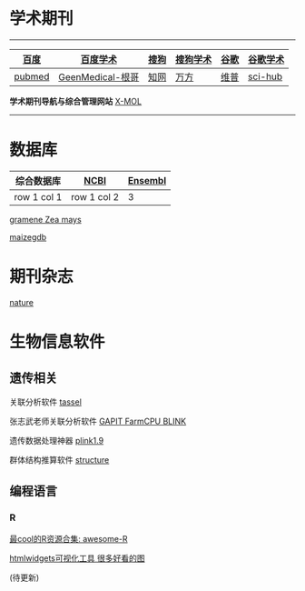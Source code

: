 
# 学术期刊
---

[百度](https://www.baidu.com/) | [百度学术](https://xueshu.baidu.com/)|[搜狗](https://www.sogou.com/)|[搜狗学术](http://scholar.sogou.com/)|[谷歌](https://www.google.com.hk/)|[谷歌学术](https://scholar.google.com/)
---|---|---|---|---|---
[pubmed](https://www.ncbi.nlm.nih.gov/pubmed/) |[GeenMedical-根哥](https://www.geenmedical.com/)|[知网](http://www.cnki.net/)|[万方](http://g.wanfangdata.com.cn/)|[维普](http://www.cqvip.com/)|[sci-hub](http://www.sci-hub.tw/)

**学术期刊导航与综合管理网站** [X-MOL](https://www.x-mol.com/)

---


# 数据库


综合数据库 | [NCBI](https://www.ncbi.nlm.nih.gov)|[Ensembl](http://asia.ensembl.org/index.html)
---|---|---
row 1 col 1 | row 1 col 2|3




[gramene Zea mays](http://ensembl.gramene.org/Zea_mays/Info/Index)

[maizegdb](https://www.maizegdb.org/)


# 期刊杂志

[nature](https://www.nature.com/)


# 生物信息软件

## 遗传相关

关联分析软件 [tassel](https://bitbucket.org/tasseladmin/tassel-5-source/wiki/Home)

张志武老师关联分析软件 [GAPIT FarmCPU BLINK](http://www.zzlab.net/software/index.html)

遗传数据处理神器 [plink1.9](https://www.cog-genomics.org/plink2/)

群体结构推算软件 [structure](https://web.stanford.edu/group/pritchardlab/structure.html)

## 编程语言
 ### R
[最cool的R资源合集: awesome-R](https://awesome-r.com/)

[htmlwidgets可视化工具 很多好看的图](https://gallery.htmlwidgets.org/)


(待更新)